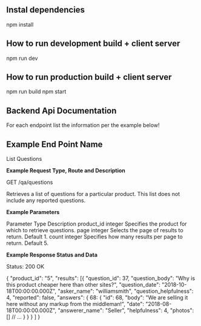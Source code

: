 ## Instal dependencies
npm install

## How to run development build + client server
npm run dev


## How to run production build + client server
npm run build
npm start



## Backend Api Documentation

For each endpoint list the information per the example below!

## Example End Point Name

List Questions

**Example Request Type, Route and Description**

GET /qa/questions

Retrieves a list of questions for a particular product. This list does not include any reported questions.

**Example Parameters**

Parameter	Type	Description
product_id	integer	Specifies the product for which to retrieve questions.
page	integer	Selects the page of results to return. Default 1.
count	integer	Specifies how many results per page to return. Default 5.

**Example Response Status and Data**

Status: 200 OK

{
  "product_id": "5",
  "results": [{
        "question_id": 37,
        "question_body": "Why is this product cheaper here than other sites?",
        "question_date": "2018-10-18T00:00:00.000Z",
        "asker_name": "williamsmith",
        "question_helpfulness": 4,
        "reported": false,
        "answers": {
          68: {
            "id": 68,
            "body": "We are selling it here without any markup from the middleman!",
            "date": "2018-08-18T00:00:00.000Z",
            "answerer_name": "Seller",
            "helpfulness": 4,
            "photos": []
            // ...
          }
        }
      }
  ]
}